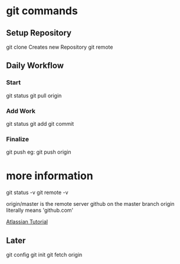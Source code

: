# git commands
## Setup Repository
git clone
	Creates new Repository
git remote

## Daily Workflow

### Start
git status
git pull origin

### Add Work
git status
git add <files>
git commit

### Finalize
git push <remote> <branch>
eg: git push origin


# more information

git status -v
git remote -v

origin/master is the remote server github on the master branch
	origin literally means 'github.com'

[Atlassian Tutorial](https://www.atlassian.com/git/tutorials/syncing)
	
	
## Later
git config
git init
git fetch origin
